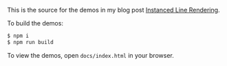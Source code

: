 This is the source for the demos in my blog post [Instanced Line Rendering]().

To build the demos:

```sh
$ npm i
$ npm run build
```

To view the demos, open `docs/index.html` in your browser.

